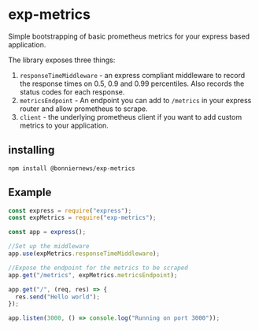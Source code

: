 # exp-metrics

Simple bootstrapping of basic prometheus metrics for your express based application.

The library exposes three things:

1. `responseTimeMiddleware` - an express compliant middleware to record the response times on 0.5, 0.9 and 0.99 percentiles. Also records the status codes for each response.
2. `metricsEndpoint` - An endpoint you can add to `/metrics` in your express router and allow prometheus to scrape.
3. `client` - the underlying prometheus client if you want to add custom metrics to your application.

## installing

```
npm install @bonniernews/exp-metrics
```

## Example

```js
const express = require("express");
const expMetrics = require("exp-metrics");

const app = express();

//Set up the middleware
app.use(expMetrics.responseTimeMiddleware);

//Expose the endpoint for the metrics to be scraped
app.get("/metrics", expMetrics.metricsEndpoint);

app.get("/", (req, res) => {
  res.send("Hello world");
});

app.listen(3000, () => console.log("Running on port 3000"));
```
